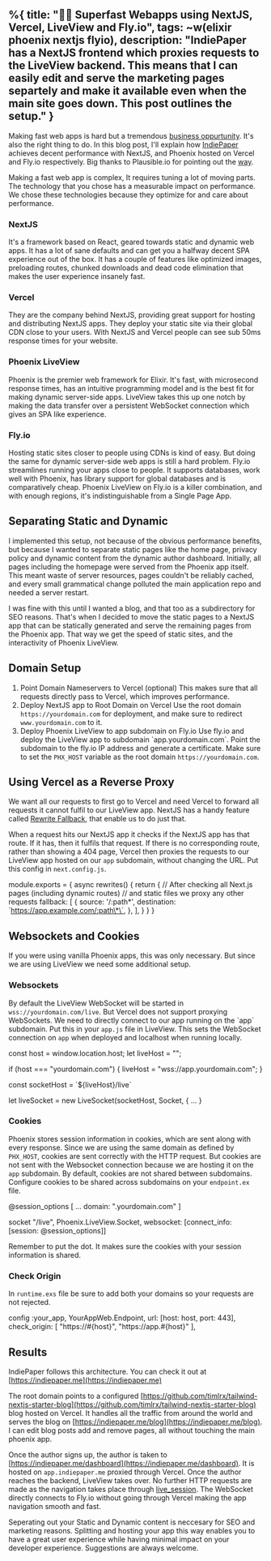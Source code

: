 %{
  title: "🌟🌟 Superfast Webapps using NextJS, Vercel, LiveView and Fly.io",
  tags: ~w(elixir phoenix nextjs flyio),
  description: "IndiePaper has a NextJS frontend which proxies requests to the LiveView backend. This means that I can easily edit and serve the marketing pages separtely and make it available even when the main site goes down. This post outlines the setup."
}
---

Making fast web apps is hard but a tremendous [business oppurtunity](https://www.businesswire.com/news/home/20180724005488/en/Slow-Websites-Are-Silent-Killers-for-Businesses). It's also the right thing to do. In this blog post, I'll explain how [IndiePaper](https://indiepaper.me) achieves decent performance with NextJS, and Phoenix hosted on Vercel and Fly.io respectively. Big thanks to Plausible.io for pointing out the [way](https://github.com/plausible/analytics/discussions/1593).

Making a fast web app is complex, It requires tuning a lot of moving parts. The technology that you chose has a measurable impact on performance. We chose these technologies because they optimize for and care about performance.

### NextJS

It's a framework based on React, geared towards static and dynamic web apps. It has a lot of sane defaults and can get you a halfway decent SPA experience out of the box. It has a couple of features like optimized images, preloading routes, chunked downloads and dead code elimination that makes the user experience insanely fast.

### Vercel

They are the company behind NextJS, providing great support for hosting and distributing NextJS apps. They deploy your static site via their global CDN close to your users. With NextJS and Vercel people can see sub 50ms response times for your website.

### Phoenix LiveView

Phoenix is the premier web framework for Elixir. It's fast, with microsecond response times, has an intuitive programming model and is the best fit for making dynamic server-side apps. LiveView takes this up one notch by making the data transfer over a persistent WebSocket connection which gives an SPA like experience.

### Fly.io

Hosting static sites closer to people using CDNs is kind of easy. But doing the same for dynamic server-side web apps is still a hard problem. Fly.io streamlines running your apps close to people. It supports databases, work well with Phoenix, has library support for global databases and is comparatively cheap. Phoenix LiveView on Fly.io is a killer combination, and with enough regions, it's indistinguishable from a Single Page App.

Separating Static and Dynamic
-----------------------------

I implemented this setup, not because of the obvious performance benefits, but because I wanted to separate static pages like the home page, privacy policy and dynamic content from the dynamic author dashboard. Initially, all pages including the homepage were served from the Phoenix app itself. This meant waste of server resources, pages couldn't be reliably cached, and every small grammatical change polluted the main application repo and needed a server restart.

I was fine with this until I wanted a blog, and that too as a subdirectory for SEO reasons. That's when I decided to move the static pages to a NextJS app that can be statically generated and serve the remaining pages from the Phoenix app. That way we get the speed of static sites, and the interactivity of Phoenix LiveView.

Domain Setup
------------

1.  Point Domain Nameservers to Vercel (optional) This makes sure that all requests directly pass to Vercel, which improves performance.
2.  Deploy NextJS app to Root Domain on Vercel Use the root domain `https://yourdomain.com` for deployment, and make sure to redirect `www.yourdomain.com` to it.
3.  Deploy Phoenix LiveView to app subdomain on Fly.io Use fly.io and deploy the LiveView app to subdomain \`app.yourdomain.com\`. Point the subdomain to the fly.io IP address and generate a certificate. Make sure to set the `PHX_HOST` variable as the root domain `https://yourdomain.com`.

Using Vercel as a Reverse Proxy
-------------------------------

We want all our requests to first go to Vercel and need Vercel to forward all requests it cannot fulfil to our LiveView app. NextJS has a handy feature called [Rewrite Fallback](https://nextjs.org/docs/migrating/incremental-adoption#rewrites), that enable us to do just that.

When a request hits our NextJS app it checks if the NextJS app has that route. If it has, then it fulfils that request. If there is no corresponding route, rather than showing a 404 page, Vercel then proxies the requests to our LiveView app hosted on our `app` subdomain, without changing the URL. Put this config in `next.config.js`.

module.exports = {
  async rewrites() {
    return {
      // After checking all Next.js pages (including dynamic routes)
      // and static files we proxy any other requests
      fallback: \[
        {
          source: '/:path\*',
          destination: \`https://app.example.com/:path\*\`,
        },
      \],
    }
  }
}
        

Websockets and Cookies
----------------------

If you were using vanilla Phoenix apps, this was only necessary. But since we are using LiveView we need some additional setup.

### Websockets

By default the LiveView WebSocket will be started in `wss://yourdomain.com/live`. But Vercel does not support proxying WebSockets. We need to directly connect to our app running on the \`app\` subdomain. Put this in your `app.js` file in LiveView. This sets the WebSocket connection on `app` when deployed and localhost when running locally.

const host = window.location.host;
let liveHost = "";

if (host === "yourdomain.com") {
  liveHost = "wss://app.yourdomain.com";
}

const socketHost = \`${liveHost}/live\`

let liveSocket = new LiveSocket(socketHost, Socket, {
...
}
        

### Cookies

Phoenix stores session information in cookies, which are sent along with every response. Since we are using the same domain as defined by `PHX_HOST`, cookies are sent correctly with the HTTP request. But cookies are not sent with the Websocket connection because we are hosting it on the `app` subdomain. By default, cookies are not shared between subdomains. Configure cookies to be shared across subdomains on your `endpoint.ex` file.

@session\_options \[
...
domain: ".yourdomain.com"
\]

socket "/live", Phoenix.LiveView.Socket, websocket: \[connect\_info: \[session: @session\_options\]\]
        

Remember to put the dot. It makes sure the cookies with your session information is shared.

### Check Origin

In `runtime.exs` file be sure to add both your domains so your requests are not rejected.

config :your\_app, YourAppWeb.Endpoint,
    url: \[host: host, port: 443\],
    check\_origin: \[
        "https://#{host}",
        "https://app.#{host}"
    \],
        

Results
-------

IndiePaper follows this architecture. You can check it out at [https://indiepaper.me](https://indiepaper.me)

The root domain points to a configured [https://github.com/timlrx/tailwind-nextjs-starter-blog](https://github.com/timlrx/tailwind-nextjs-starter-blog) blog hosted on Vercel. It handles all the traffic from around the world and serves the blog on [https://indiepaper.me/blog](https://indiepaper.me/blog). I can edit blog posts add and remove pages, all without touching the main phoenix app.

Once the author signs up, the author is taken to [https://indiepaper.me/dashboard](https://indiepaper.me/dashboard). It is hosted on `app.indiepaper.me` proxied through Vercel. Once the author reaches the backend, LiveView takes over. No further HTTP requests are made as the navigation takes place through [live\_session](https://hexdocs.pm/phoenix_live_view/Phoenix.LiveView.Router.html#live_session/3). The WebSocket directly connects to Fly.io without going through Vercel making the app navigation smooth and fast.

Seperating out your Static and Dynamic content is neccesary for SEO and marketing reasons. Splitting and hosting your app this way enables you to have a great user experience while having minimal impact on your developer experience. Suggestions are always welcome.
